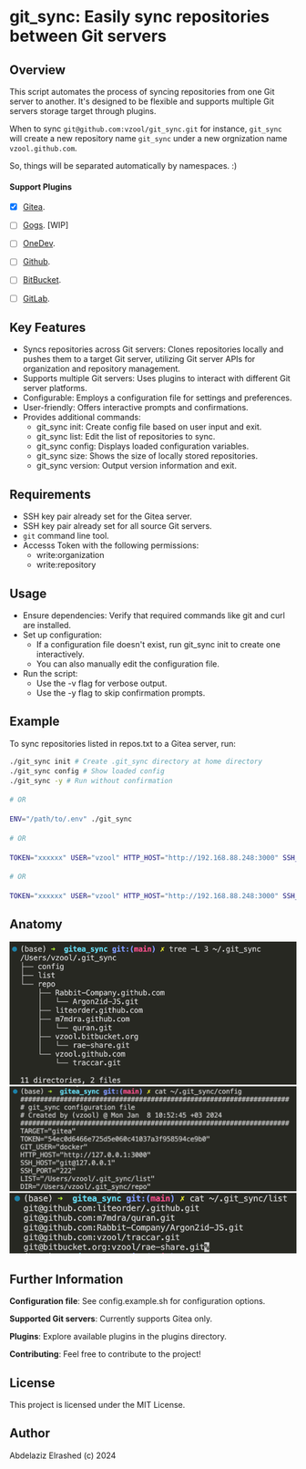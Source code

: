 # git_sync: Easily sync repositories between Git servers

## Overview

This script automates the process of syncing repositories from one Git server to another. It's designed to be flexible and supports multiple Git servers storage target through plugins.

When to sync `git@github.com:vzool/git_sync.git` for instance, `git_sync` will create a new repository name `git_sync` under a new orgnization name `vzool.github.com`.

So, things will be separated automatically by namespaces. :)

#### Support Plugins

- [x] [Gitea](https://about.gitea.com/).
- [ ] [Gogs](https://gogs.io/). [WIP]
- [ ] [OneDev](https://onedev.io/).
- [ ] [Github](https://github.com/).
- [ ] [BitBucket](https://bitbucket.org/).
- [ ] [GitLab](https://about.gitlab.com/).


## Key Features

- Syncs repositories across Git servers: Clones repositories locally and pushes them to a target Git server, utilizing Git server APIs for organization and repository management.
- Supports multiple Git servers: Uses plugins to interact with different Git server platforms.
- Configurable: Employs a configuration file for settings and preferences.
- User-friendly: Offers interactive prompts and confirmations.
- Provides additional commands:
    - git_sync init: Create config file based on user input and exit.
    - git_sync list: Edit the list of repositories to sync.
    - git_sync config: Displays loaded configuration variables.
    - git_sync size: Shows the size of locally stored repositories.
    - git_sync version: Output version information and exit.

## Requirements

- SSH key pair already set for the Gitea server.
- SSH key pair already set for all source Git servers.
- `git` command line tool.
- Accesss Token with the following permissions:
    - write:organization
    - write:repository

## Usage

- Ensure dependencies: Verify that required commands like git and curl are installed.
- Set up configuration:
    - If a configuration file doesn't exist, run git_sync init to create one interactively.
    - You can also manually edit the configuration file.
- Run the script:
    - Use the -v flag for verbose output.
    - Use the -y flag to skip confirmation prompts.

## Example

To sync repositories listed in repos.txt to a Gitea server, run:

```bash
./git_sync init # Create .git_sync directory at home directory
./git_sync config # Show loaded config
./git_sync -y # Run without confirmation

# OR

ENV="/path/to/.env" ./git_sync

# OR

TOKEN="xxxxxx" USER="vzool" HTTP_HOST="http://192.168.88.248:3000" SSH_HOST="git@192.168.88.248" LIST="/path/to/git_sync_repo.txt" ./git_sync

# OR

TOKEN="xxxxxx" USER="vzool" HTTP_HOST="http://192.168.88.248:3000" SSH_HOST="git@192.168.88.248" SSH_PORT="22" LIST="git_sync_repo.txt" DIR="repo/" ./git_sync
```

## Anatomy

![00-local-file-storage](images/00-local-file-storage.png)
![01-configuration-file](images/01-configuration-file.png)
![02-repositories-list.png](images/02-repositories-list.png)

## Further Information

**Configuration file**: See config.example.sh for configuration options.

**Supported Git servers**: Currently supports Gitea only.

**Plugins**: Explore available plugins in the plugins directory.

**Contributing**: Feel free to contribute to the project!

## License

This project is licensed under the MIT License.

## Author

Abdelaziz Elrashed (c) 2024
